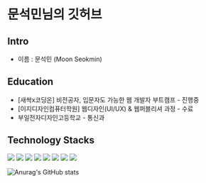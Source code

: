 # 문석민님의 깃허브

## Intro

* 이름 : 문석민 (Moon Seokmin)


## Education

* [새싹x코딩온] 비전공자, 입문자도 가능한 웹 개발자 부트캠프 - 진행중
* [이지디자인컴퓨터학원] 웹디자인(UI/UX) & 웹퍼블리셔 과정 - 수료
* 부일전자디자인고등학교 - 통신과

## Technology Stacks
<img src="https://img.shields.io/badge/HTML-E34F26?style=flat-square&logo=html5&logoColor=white"/></a>
<img src="https://img.shields.io/badge/CSS-1572B6?style=flat-square&logo=css3&logoColor=white"/></a>
<img src="https://img.shields.io/badge/JavaScript-F7DF1E?style=flat-square&logo=javascript&logoColor=white"/></a>
<img src="https://img.shields.io/badge/React-61DAFB?style=flat-square&logo=react&logoColor=white"/></a>
<img src="https://img.shields.io/badge/Styled--Components-DB7093?style=flat-square&logo=styled-components&logoColor=white"/></a>
<img src="https://img.shields.io/badge/Puppeteer-DB7093?&style=flat-square&logo=puppeteer&logoColor=white"/></a>
<img src="https://img.shields.io/badge/Python-blue?style=flat-square&logo=python&logoColor=white"/></a>
<img src="https://img.shields.io/badge/TypeScript-blue?style=flat-square&logo=TypeScript&logoColor=white"/></a>

![Anurag's GitHub stats](https://github-readme-stats.vercel.app/api?username=msm0748&show_icons=true&theme=merko)
